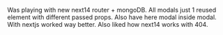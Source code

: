 Was playing with new next14 router + mongoDB. 
All modals just 1 reused element with different passed props. Also have here modal inside modal. 
With nextjs worked way better. Also liked how next14 works with 404.
